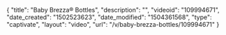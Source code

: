 {
    "title": "Baby Brezza&reg; Bottles",
    "description": "",
    "videoid": "109994671",
    "date_created": "1502523623",
    "date_modified": "1504361568",
    "type": "captivate",
    "layout": "video",
    "url": "\/v\/baby-brezza-bottles\/109994671"
}